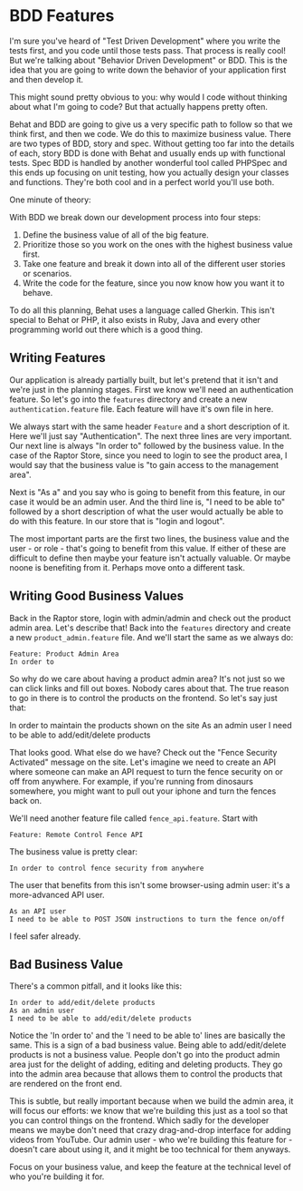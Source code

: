# BDD Features

I'm sure you've heard of "Test Driven Development" where you write
the tests first, and you code until those tests pass. That process is
really cool! But we're talking about "Behavior Driven Development" or
BDD. This is the idea that you are going to write down the behavior of your
application first and then develop it. 

This might sound pretty obvious to you: why would I code without thinking about
what I'm going to code? But that actually happens pretty often. 

Behat and BDD are going to give us a very specific path to follow so that we think
first, and then we code. We do this to maximize business value. There are two types
of BDD, story and spec. Without getting too far into the details of each, story BDD is
done with Behat and usually ends up with functional tests. Spec BDD is handled by another
wonderful tool called PHPSpec and this ends up focusing on unit testing, how you actually
design your classes and functions. They're both cool and in a perfect world you'll use both.

One minute of theory:

With BDD we break down our development process into four steps:

1. Define the business value of all of the big feature.
2. Prioritize those so you work on the ones with the highest business value first.
3. Take one feature and break it down into all of the different user stories or scenarios.
4. Write the code for the feature, since you now know how you want it to behave.

To do all this planning, Behat uses a language called Gherkin. This isn't special to Behat or PHP,
it also exists in Ruby, Java and every other programming world out there which is a good thing. 

## Writing Features

Our application is already partially built, but let's pretend that it isn't and we're just in the
planning stages. First we know we'll need an authentication feature. So let's go into the `features`
directory and create a new `authentication.feature` file. Each feature will have it's own file in here.

We always start with the same header `Feature` and a short description of it. Here we'll just say
"Authentication". The next three lines are very important. Our next line is always "In order to"
followed by the business value. In the case of the Raptor Store, since you need to login to see 
the product area, I would say that the business value is "to gain access to the management area".

Next is "As a" and you say who is going to benefit from this feature, in our case it would be an
admin user. And the third line is, "I need to be able to" followed by a short description of
what the user would actually be able to do with this feature. In our store that is "login and logout".

The most important parts are the first two lines, the business value and the user - or role - that's
going to benefit from this value. If either of these are difficult to define then maybe your feature
isn't actually valuable. Or maybe noone is benefiting from it. Perhaps move onto a different task.

## Writing Good Business Values

Back in the Raptor store, login with admin/admin and check out the product admin area. Let's describe
that! Back into the `features` directory and create a new `product_admin.feature` file.  And we'll
start the same as we always do:

    Feature: Product Admin Area
    In order to 

So why do we care about having a product admin area? It's not just so we can click links and fill out
boxes. Nobody cares about that. The true reason to go in there is to control the products on the
frontend. So let's say just that:

   In order to maintain the products shown on the site
   As an admin user
   I need to be able to add/edit/delete products

That looks good. What else do we have? Check out the "Fence Security Activated" message on the site.
Let's imagine we need to create an API where someone can make an API request to turn the fence
security on or off from anywhere. For example, if you're running from dinosaurs somewhere, you
might want to pull out your iphone and turn the fences back on. 

We'll need another feature file called `fence_api.feature`. Start with

    Feature: Remote Control Fence API

The business value is pretty clear:

    In order to control fence security from anywhere

The user that benefits from this isn't some browser-using admin user: it's a
more-advanced API user.

    As an API user
    I need to be able to POST JSON instructions to turn the fence on/off

I feel safer already.

## Bad Business Value

There's a common pitfall, and it looks like this:

    In order to add/edit/delete products
    As an admin user
    I need to be able to add/edit/delete products

Notice the 'In order to' and the 'I need to be able to' lines are basically the same. This
is a sign of a bad business value. Being able to add/edit/delete products is not a business
value. People don't go into the product admin area just for the delight of adding, editing
and deleting products. They go into the admin area because that allows them to control
the products that are rendered on the front end. 

This is subtle, but really important because when we build the admin area, it will focus our
efforts: we know that we're building this just as a tool so that you can control things on the
frontend. Which sadly for the developer means we maybe don't need that crazy drag-and-drop interface
for adding videos from YouTube. Our admin user - who we're building this feature for - doesn't
care about using it, and it might be too technical for them anyways.

Focus on your business value, and keep the feature at the technical level of who you're
building it for.
